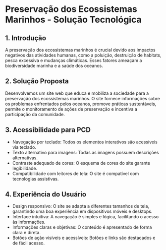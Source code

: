 # Preservação dos Ecossistemas Marinhos - Solução Tecnológica

## 1. Introdução
A preservação dos ecossistemas marinhos é crucial devido aos impactos negativos das atividades humanas, como a poluição, destruição de habitats, pesca excessiva e mudanças climáticas. Esses fatores ameaçam a biodiversidade marinha e a saúde dos oceanos.

## 2. Solução Proposta
Desenvolvemos um site web que educa e mobiliza a sociedade para a preservação dos ecossistemas marinhos. O site fornece informações sobre os problemas enfrentados pelos oceanos, promove práticas sustentáveis, permite o monitoramento de ações de preservação e incentiva a participação da comunidade.

## 3. Acessibilidade para PCD
- Navegação por teclado: Todos os elementos interativos são acessíveis via teclado.
- Texto alternativo para imagens: Todas as imagens possuem descrições alternativas.
- Contraste adequado de cores: O esquema de cores do site garante legibilidade.
- Compatibilidade com leitores de tela: O site é compatível com tecnologias assistivas.

## 4. Experiência do Usuário
- Design responsivo: O site se adapta a diferentes tamanhos de tela, garantindo uma boa experiência em dispositivos móveis e desktops.
- Interface intuitiva: A navegação é simples e lógica, facilitando o acesso às informações.
- Informações claras e objetivas: O conteúdo é apresentado de forma clara e direta.
- Botões de ação visíveis e acessíveis: Botões e links são destacados e de fácil acesso.
